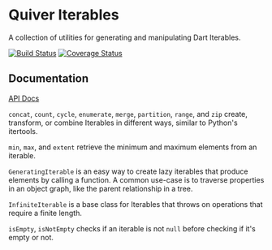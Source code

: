 Quiver Iterables
================

A collection of utilities for generating and manipulating Dart Iterables.

[![Build Status](https://travis-ci.org/QuiverDart/quiver_iterables.svg?branch=master)](https://travis-ci.org/QuiverDart/quiver_iterables)
[![Coverage Status](https://img.shields.io/coveralls/QuiverDart/quiver_iterables.svg)](https://coveralls.io/r/QuiverDart/quiver_iterables)

## Documentation

[API Docs](http://www.dartdocs.org/documentation/quiver_iterables/latest)

`concat`, `count`, `cycle`, `enumerate`, `merge`, `partition`, `range`, and
`zip` create, transform, or combine Iterables in different ways, similar to
Python's itertools.

`min`, `max`, and `extent` retrieve the minimum and maximum elements from an
iterable.

`GeneratingIterable` is an easy way to create lazy iterables that produce
elements by calling a function. A common use-case is to traverse properties in
an object graph, like the parent relationship in a tree.

`InfiniteIterable` is a base class for Iterables that throws on operations that
require a finite length.

`isEmpty`, `isNotEmpty` checks if an iterable is not `null` before checking if
it's empty or not.
